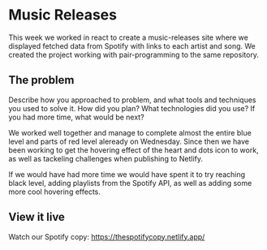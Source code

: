 # Music Releases
This week we worked in react to create a music-releases site where we displayed fetched data from Spotify with links to each artist and song. We created the project working with pair-programming to the same repository.   

## The problem

Describe how you approached to problem, and what tools and techniques you used to solve it. How did you plan? What technologies did you use? If you had more time, what would be next?

We worked well together and manage to complete almost the entire blue level and parts of red level aleready on Wednesday. Since then we have been working to get the hovering effect of the heart and dots icon to work, as well as tackeling challenges when publishing to Netlify. 

If we would have had more time we would have spent it to try reaching black level, adding playlists from the Spotify API, as well as adding some more cool hovering effects. 

## View it live

Watch our Spotify copy: https://thespotifycopy.netlify.app/

